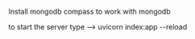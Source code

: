 Install mongodb compass to work with mongodb

to start the server type --> uvicorn index:app --reload

